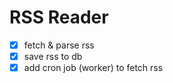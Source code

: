 # RSS Reader

- [x] fetch & parse rss
- [x] save rss to db
- [x] add cron job (worker) to fetch rss
